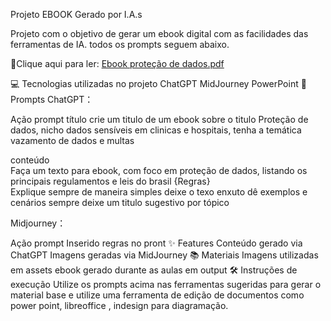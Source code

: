 


Projeto EBOOK Gerado por I.A.s

Projeto com o objetivo de gerar um ebook digital com as facilidades das ferramentas de IA. todos os prompts seguem abaixo.

📕Clique aqui para ler: [Ebook proteção de dados.pdf](https://github.com/user-attachments/files/15538146/Ebook.protecao.de.dados.pdf)


💻 Tecnologias utilizadas no projeto
ChatGPT
MidJourney
PowerPoint
🧠 Prompts
ChatGPT：

Ação	prompt
título	crie um titulo de um ebook sobre o titulo Proteção de dados, nicho dados sensíveis em clinicas e hospitais, tenha a temática vazamento de dados e multas

conteúdo	
Faça um texto para ebook, com foco em proteção de dados, listando os principais regulamentos e leis do brasil
 {Regras}                                                                                               
  Explique sempre de maneira simples
deixe o texo enxuto
dê exemplos e cenários 
sempre deixe um titulo sugestivo por tópico

Midjourney：

Ação	prompt
Inserido regras no pront
✨ Features
Conteúdo gerado via ChatGPT
Imagens geradas via MidJourney
📚 Materiais
Imagens utilizadas em assets
ebook gerado durante as aulas em output
🛠️ Instruções de execução
Utilize os prompts acima nas ferramentas sugeridas para gerar o material base e utilize uma ferramenta de edição de documentos como power point, libreoffice , indesign para diagramação.



